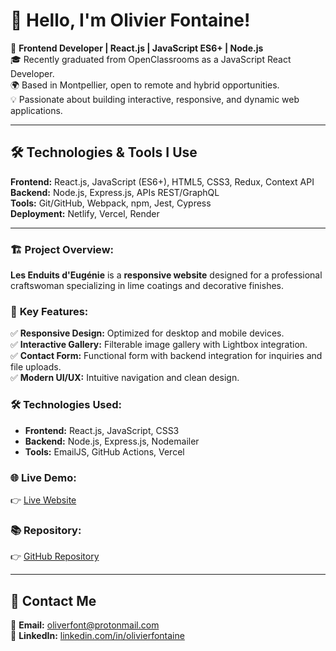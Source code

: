 # 👋 Hello, I'm Olivier Fontaine!

🚀 **Frontend Developer | React.js | JavaScript ES6+ | Node.js**  
🎓 Recently graduated from OpenClassrooms as a JavaScript React Developer.  
🌍 Based in Montpellier, open to remote and hybrid opportunities.  
💡 Passionate about building interactive, responsive, and dynamic web applications.  

---

## 🛠️ Technologies & Tools I Use

**Frontend:** React.js, JavaScript (ES6+), HTML5, CSS3, Redux, Context API  
**Backend:** Node.js, Express.js, APIs REST/GraphQL  
**Tools:** Git/GitHub, Webpack, npm, Jest, Cypress  
**Deployment:** Netlify, Vercel, Render  

---

### 🏗️ **Project Overview:**  
**Les Enduits d'Eugénie** is a **responsive website** designed for a professional craftswoman specializing in lime coatings and decorative finishes.  

### 🌟 **Key Features:**  
✅ **Responsive Design:** Optimized for desktop and mobile devices.  
✅ **Interactive Gallery:** Filterable image gallery with Lightbox integration.  
✅ **Contact Form:** Functional form with backend integration for inquiries and file uploads.  
✅ **Modern UI/UX:** Intuitive navigation and clean design.  

### 🛠️ **Technologies Used:**  
- **Frontend:** React.js, JavaScript, CSS3  
- **Backend:** Node.js, Express.js, Nodemailer  
- **Tools:** EmailJS, GitHub Actions, Vercel  

### 🌐 **Live Demo:**  
👉 [Live Website](https://les-enduits-deugenie.fr)  

### 📚 **Repository:**  
👉 [GitHub Repository](https://github.com/oliverfont/les-enduits-d-eugenie)  

---

## 💬 Contact Me

📧 **Email:** [oliverfont@protonmail.com](mailto:oliverfont.com)  
💼 **LinkedIn:** [linkedin.com/in/olivierfontaine](https://www.linkedin.com/in/olivier-fontaine-11907b343/)  
